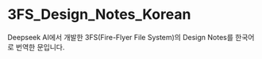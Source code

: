 # 3FS_Design_Notes_Korean
Deepseek AI에서 개발한 3FS(Fire-Flyer File System)의 Design Notes를 한국어로 번역한 문입니다.

